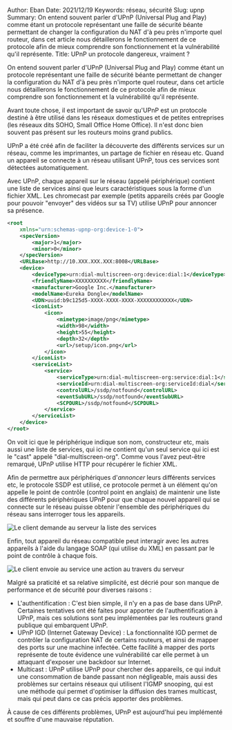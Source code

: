 Author: Eban
Date: 2021/12/19
Keywords: réseau, sécurité
Slug: upnp
Summary: On entend souvent parler d'UPnP (Universal Plug and Play) comme étant un protocole représentant une faille de sécurité béante permettant de changer la configuration du NAT d'à peu près n'importe quel routeur, dans cet article nous détaillerons le fonctionnement de ce protocole afin de mieux comprendre son fonctionnement et la vulnérabilité qu'il représente.
Title: UPnP un protocole dangereux, vraiment ?

On entend souvent parler d'UPnP (Universal Plug and Play) comme étant un protocole représentant une faille de sécurité béante permettant de changer la configuration du NAT d'à peu près n'importe quel routeur, dans cet article nous détaillerons le fonctionnement de ce protocole afin de mieux comprendre son fonctionnement et la vulnérabilité qu'il représente.

Avant toute chose, il est important de savoir qu'UPnP est un protocole destiné à être utilisé dans les réseaux domestiques et de petites entreprises (les réseaux dits SOHO, Small Office Home Office). Il n'est donc bien souvent pas présent sur les routeurs moins grand publics.

UPnP a été créé afin de faciliter la découverte des différents services sur un réseau, comme les imprimantes, un partage de fichier en réseau etc. Quand un appareil se connecte à un réseau utilisant UPnP, tous ces services sont détectées automatiquement.

Avec UPnP, chaque appareil sur le réseau (appelé périphérique) contient une liste de services ainsi que leurs caractéristiques sous la forme d'un fichier XML. Les chromecast par exemple (petits appareils créés par Google pour pouvoir "envoyer" des vidéos sur sa TV) utilise UPnP pour annoncer sa présence. 

```xml
<root
	xmlns="urn:schemas-upnp-org:device-1-0">
	<specVersion>
		<major>1</major>
		<minor>0</minor>
	</specVersion>
	<URLBase>http://10.XXX.XXX.XXX:8008</URLBase>
	<device>
		<deviceType>urn:dial-multiscreen-org:device:dial:1</deviceType>
		<friendlyName>XXXXXXXXXX</friendlyName>
		<manufacturer>Google Inc.</manufacturer>
		<modelName>Eureka Dongle</modelName>
		<UDN>uuid:b9c125d5-XXXX-XXXX-XXXX-XXXXXXXXXXXX</UDN>
		<iconList>
			<icon>
				<mimetype>image/png</mimetype>
				<width>98</width>
				<height>55</height>
				<depth>32</depth>
				<url>/setup/icon.png</url>
			</icon>
		</iconList>
		<serviceList>
			<service>
				<serviceType>urn:dial-multiscreen-org:service:dial:1</serviceType>
				<serviceId>urn:dial-multiscreen-org:serviceId:dial</serviceId>
				<controlURL>/ssdp/notfound</controlURL>
				<eventSubURL>/ssdp/notfound</eventSubURL>
				<SCPDURL>/ssdp/notfound</SCPDURL>
			</service>
		</serviceList>
	</device>
</root>
```

On voit ici que le périphérique indique son nom, constructeur etc, mais aussi une liste de services, qui ici ne contient qu'un seul service qui ici est le "cast" appelé "dial-multiscreen-org". Comme vous l'avez peut-être remarqué, UPnP utilise HTTP pour récupérer le fichier XML.

Afin de permettre aux périphériques d'*annoncer* leurs différents services etc, le protocole SSDP est utilisé, ce protocole permet à un élément qu'on appelle le point de contrôle (control point en anglais) de maintenir une liste des différents périphériques UPnP pour que chaque nouvel appareil qui se connecte sur le réseau puisse obtenir l'ensemble des périphériques du réseau sans interroger tous les appareils.

![Le client demande au serveur la liste des services](/static/img/upnp/requestList.png)

Enfin, tout appareil du réseau compatible peut interagir avec les autres appareils à l'aide du langage SOAP (qui utilise du XML) en passant par le point de contrôle à chaque fois.

![Le client envoie au service une action au travers du serveur](/static/img/upnp/action.png)

Malgré sa praticité et sa relative simplicité, est décrié pour son manque de performance et de sécurité pour diverses raisons :

- L'authentification : C'est bien simple, il n'y en a pas de base dans UPnP. Certaines tentatives ont été faites pour apporter de l'authentification à UPnP, mais ces solutions sont peu implémentées par les routeurs grand publique qui embarquent UPnP.
- UPnP IGD (Internet Gateway Device) : La fonctionnalité IGD permet de contrôler la configuration NAT de certains routeurs, et ainsi de mapper des ports sur une machine infectée. Cette facilité à mapper des ports représente de toute évidence une vulnérabilité car elle permet à un attaquant d'exposer une backdoor sur Internet.
- Multicast : UPnP utilise UPnP pour chercher des appareils, ce qui induit une consommation de bande passant non négligeable, mais aussi des problèmes sur certains réseaux qui utilisent l'IGMP snooping, qui est une méthode qui permet d'optimiser la diffusion des trames multicast, mais qui peut dans ce cas précis apporter des problèmes.

À cause de ces différents problèmes, UPnP est aujourd'hui peu implémenté et souffre d'une mauvaise réputation.